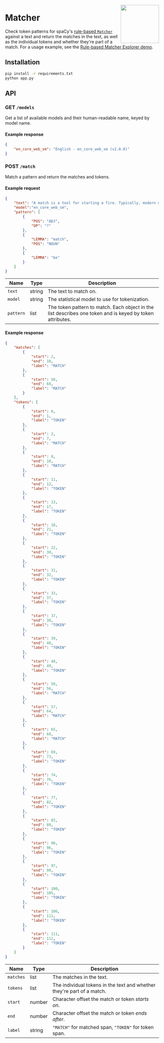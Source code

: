 <a href="https://explosion.ai"><img src="https://explosion.ai/assets/img/logo.svg" width="125" height="125" align="right" /></a>

# Matcher

Check token patterns for spaCy's [rule-based `Matcher`](https://spacy.io/usage/linguistic-features#rule-based-matching)
against a text and return the matches in the text, as well as the individual
tokens and whether they're part of a match. For a usage example, see the
[Rule-based Matcher Explorer demo](https://explosion.ai/demos/matcher).

## Installation

```bash
pip install -r requirements.txt
python app.py
```

## API

### GET `/models`

Get a list of available models and their human-readable name, keyed by model
name.

#### Example response

```json
{
    "en_core_web_sm": "English - en_core_web_sm (v2.0.0)"
}
```

### POST `/match`

Match a pattern and return the matches and tokens.

#### Example request

```json
{
    "text": "A match is a tool for starting a fire. Typically, modern matches are made of small wooden sticks or stiff paper. ",
    "model":"en_core_web_sm",
    "pattern": [
        {
            "POS": "ADJ",
            "OP": "?"
        },
        {
            "LEMMA": "match",
            "POS": "NOUN"
        },
        {
            "LEMMA": "be"
        }
    ]
}
```

| Name | Type | Description |
| --- | --- | --- |
| `text` | string | The text to match on. |
| `model` | string | The statistical model to use for tokenization. |
| `pattern` | list | The token pattern to match. Each object in the list describes one token and is keyed by token attributes. |

#### Example response

```json
{
    "matches": [
        {
            "start": 2,
            "end": 10,
            "label": "MATCH"
        },
        {
            "start": 50,
            "end": 68,
            "label": "MATCH"
        }
    ],
    "tokens": [
        {
            "start": 0,
            "end": 1,
            "label": "TOKEN"
        },
        {
            "start": 2,
            "end": 7,
            "label": "MATCH"
        },
        {
            "start": 8,
            "end": 10,
            "label": "MATCH"
        },
        {
            "start": 11,
            "end": 12,
            "label": "TOKEN"
        },
        {
            "start": 13,
            "end": 17,
            "label": "TOKEN"
        },
        {
            "start": 18,
            "end": 21,
            "label": "TOKEN"
        },
        {
            "start": 22,
            "end": 30,
            "label": "TOKEN"
        },
        {
            "start": 31,
            "end": 32,
            "label": "TOKEN"
        },
        {
            "start": 33,
            "end": 37,
            "label": "TOKEN"
        },
        {
            "start": 37,
            "end": 38,
            "label": "TOKEN"
        },
        {
            "start": 39,
            "end": 48,
            "label": "TOKEN"
        },
        {
            "start": 48,
            "end": 49,
            "label": "TOKEN"
        },
        {
            "start": 50,
            "end": 56,
            "label": "MATCH"
        },
        {
            "start": 57,
            "end": 64,
            "label": "MATCH"
        },
        {
            "start": 65,
            "end": 68,
            "label": "MATCH"
        },
        {
            "start": 69,
            "end": 73,
            "label": "TOKEN"
        },
        {
            "start": 74,
            "end": 76,
            "label": "TOKEN"
        },
        {
            "start": 77,
            "end": 82,
            "label": "TOKEN"
        },
        {
            "start": 83,
            "end": 89,
            "label": "TOKEN"
        },
        {
            "start": 90,
            "end": 96,
            "label": "TOKEN"
        },
        {
            "start": 97,
            "end": 99,
            "label": "TOKEN"
        },
        {
            "start": 100,
            "end": 105,
            "label": "TOKEN"
        },
        {
            "start": 106,
            "end": 111,
            "label": "TOKEN"
        },
        {
            "start": 111,
            "end": 112,
            "label": "TOKEN"
        }
    ]
}
```

| Name | Type | Description |
| --- | --- | --- |
| `matches` | list | The matches in the text. |
| `tokens` | list | The individual tokens in the text and whether they're part of a match. |
| `start` | number | Character offset the match or token *starts on*. |
| `end` | number | Character offset the match or token *ends after*. |
| `label` | string | `"MATCH"` for matched span, `"TOKEN"` for token span. |
